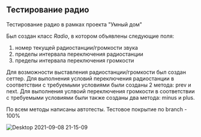 Тестирование радио
-
Тестирование радио в рамках проекта "Умный дом"

Был создан класс *Radio*, в котором объявлены следующие поля:
1. номер текущей радиостанции/громкости звука
2. пределы интервала переключения радиостанции
3. пределы интервала переключения громкости

Для возможности выставления радиостанции/громкости был создан сеттер.
Для выполнения условий переключения радиостанции в соответствии с требуемыми условиями были созданы 2 метода: prev и next.
Для выполнения услвоий переключения громкости в соответствии с требуемыми условиями были также созданы два метода: minus и plus.

По всем методы написаны автотесты.
Тестовое покрытие по branch - 100%

![Desktop 2021-09-08 21-15-09](https://user-images.githubusercontent.com/87120177/132563646-7639960c-b18c-44cd-9e0a-1561dac47228.png)